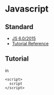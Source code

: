 # Javascript
## Standard
- [JS 6.0/2015](https://262.ecma-international.org/6.0/)
- [Tutorial Reference]()

## Tutorial
in <body>
```
<script>
  script
</script>  
```

